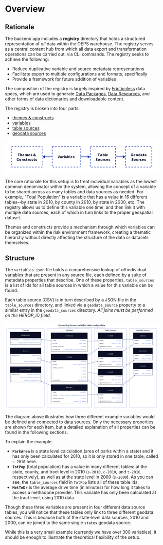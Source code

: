 # Overview

## Rationale

The backend app includes a **registry** directory that holds a structured representation of *all* data within the OEPS warehouse. The registry serves as a central content hub from which all data export and transformation operations can be carried out, via CLI commands. The registry seeks to achieve the following:

- Reduce duplicative variable and source metadata representations
- Facilitate export to multiple configurations and formats, specifically
- Provide a framework for future addition of variables

The composition of the registry is largely inspired by [Frictionless](https://frictionlessdata.io/) data specs, which are used to generate [Data Packages](https://specs.frictionlessdata.io/data-package/), [Data Resources](https://specs.frictionlessdata.io/data-resource/), and other forms of data dictionaries and downloadable content.

The registry is broken into four parts:

- [themes & constructs](./themes-constructs.md)
- [variables](./variables.md)
- [table sources](./table-sources.md)
- [geodata sources](./geodata-sources.md)

![basic registry diagram](../img/registry-simple.png)

The core rationale for this setup is to treat individual variables as the lowest common denominator within the system, allowing the concept of a variable to be shared across as many tables and data sources as needed. For example, "Total Population" is a variable that has a value in 16 different tables--by state in 2010, by county in 2010, by state in 2000, etc. The registry allows us to define this variable one time, and then link it with multiple data sources, each of which in turn links to the proper geospatial dataset.

Themes and constructs provide a mechanism through which variables can be organized within the risk environment framework, creating a thematic hierarchy without directly affecting the structure of the data or datasets themselves.


## Structure

The `variables.json` file holds a comprehensive lookup of *all* individual variables that are present in any source file, each defined by a suite of metadata properties that describe. One of these properties, `table_sources` is a list of ids for all table sources in which a value for this variable can be found.

Each table source (CSV) is in turn described by a JSON file in the `table_sources` directory, and linked via a `geodata_source` property to a similar entry in the `geodata_sources` directory. *All joins must be performed on the HEROP_ID field.*

![illustration of connections between registry content](../img/registry-complex.png)

The diagram above illustrates how three different example variables would be defined and connected to data sources. Only the necessary properties are shown for each item, but a detailed explanation of all properties can be found in the following sections.

To explain the example:

- **`ParkArea`** is a state level calculation (area of parks within a state) and it has only been calculated for 2010, so it is only stored in one table, called `s-2010` here.
- **`TotPop`** (total population) has a value in many different tables: at the state, county, and tract level in 2010 (`s-2010`, `c-2010`, and `t-2010`, respectively), as well as at the state level in 2000 (`s-2000`). As you can see, the `table_sources` field in `TotPop` lists all of these table ids.
- **`MetTmDr`** is the average drive time (in minutes) for how long it takes to access a methadone provider. This variable has only been calculated at the tract level, using 2010 data.

Though these three variables are present in four different data source tables, you will notice that these tables only link to three different geodata sources. This is because both of the state-level data sources, 2010 and 2000, can be joined to the same single `states` geodata source.

While this is a very small example (currently we have over 300 variables), it should be enough to illustrate the theoretical flexibility of the setup.
